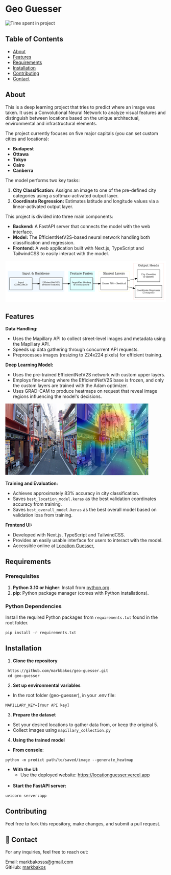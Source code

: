 # Geo Guesser

<img src="https://wakatime.com/badge/user/7a2d5960-3199-4705-8543-83755e2b4d0c/project/c7d384e6-de45-4cc6-b013-bb6fa890bc67.svg" alt="Time spent in project" title="Time spent in project" />

## Table of Contents

+ [About](#about)
+ [Features](#features)
+ [Requirements](#requirements)
+ [Installation](#installation)
+ [Contributing](#contributing)
+ [Contact](#contact)

## About <a name = "about"></a>

This is a deep learning project that tries to predict where an image was taken. It uses a Convolutional Neural Network to analyze visual features and
distinguish between locations based on the unique architectual, environmental and infrastructural elements.

The project currently focuses on five major capitals (you can set custom cities and locations):
- **Budapest**
- **Ottawa**
- **Tokyo**
- **Cairo**
- **Canberra**

The model performs two key tasks:
1. **City Classification:** Assigns an image to one of the pre-defined city categories using a softmax-activated output layer.
2. **Coordinate Regression:** Estimates latitude and longitude values via a linear-activated output layer.

This project is divided into three main components:
- **Backend:** A FastAPI server that connects the model with the web interface.
- **Model:** The EfficientNetV2S-based neural network handling both classification and regression.
- **Frontend:** A web application built with Next.js, TypeScript and TailwindCSS to easily interact with the model.

<img src="https://github.com/markbakos/geo-guesser/blob/main/images/model.png?raw=true" alt="The model's architecture">

## Features <a name = "features"></a>

**Data Handling:**

- Uses the Mapillary API to collect street-level images and metadata using the Mapillary API.
- Speeds up data gathering through concurrent API requests.
- Preprocesses images (resizing to 224x224 pixels) for efficient training.

**Deep Learning Model:**

- Uses the pre-trained EfficientNetV2S network with custom upper layers.
- Employs fine-tuning where the EfficientNetV2S base is frozen, and only the custom layers are trained with the Adam optimizer.
- Uses GRAD-CAM to produce heatmaps on request that reveal image regions influencing the model's decisions.

<img src="https://github.com/markbakos/geo-guesser/blob/main/images/heatmap.png?raw=true" alt="Heatmap from the model">

**Training and Evaluation:**

- Achieves approximately 83% accuracy in city classification.
- Saves `best_location_model.keras` as the best validation coordinates accuracy from training.
- Saves `best_overall_model.keras` as the best overall model based on validation loss from training.

**Frontend UI:**
- Developed with Next.js, TypeScript and TailwindCSS.
- Provides an easily usable interface for users to interact with the model.
- Accessible online at [Location Guesser](https://locationguesser.vercel.app),

## Requirements <a name = "requirements"></a>

### Prerequisites
1. **Python 3.10 or higher**: Install from [python.org](https://www.python.org/downloads/).
2. **pip**: Python package manager (comes with Python installations).

### Python Dependencies

Install the required Python packages from `requirements.txt` found in the root folder.

```
pip install -r requirements.txt
```

## Installation <a name = "installation"></a>

1. **Clone the repository**
```
 https://github.com/markbakos/geo-guesser.git
 cd geo-guesser
```

2. **Set up environmental variables**
- In the root folder (geo-guesser), in your .env file:
```
MAPILLARY_KEY=[Your API key]
```

3. **Prepare the dataset**

- Set your desired locations to gather data from, or keep the original 5.
- Collect images using `mapillary_collection.py`

4. **Using the trained model**
- **From console**:
```
python -m predict path/to/saved/image --generate_heatmap
```

- **With the UI**:
  - Use the deployed website: <a target="_blank" href="https://locationguesser.vercel.app">https://locationguesser.vercel.app</a>
<br><br>
- **Start the FastAPI server:**
```
uvicorn server:app
```

## Contributing <a name = "contributing"></a>

Feel free to fork this repository, make changes, and submit a pull request.

## 📧 Contact <a name = "contact"></a>

For any inquiries, feel free to reach out:

Email: [markbakosss@gmail.com](mailto:markbakosss@gmail.com) <br>
GitHub: [markbakos](https://github.com/markbakos)
